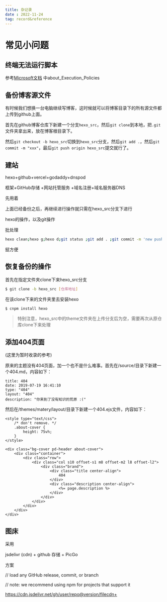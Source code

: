 ```yaml
---
title: 杂记录
date : 2022-11-24
tag: record&reference
---
```



# 常见小问题

## 终端无法运行脚本

参考[Microsoft文档](https:/go.microsoft.com/fwlink/?LinkID=135170) 中about_Execution_Policies



## 备份博客源文件

有时候我们想换一台电脑继续写博客，这时候就可以将博客目录下的所有源文件都上传到github上面。

首先在github博客仓库下新建一个分支`hexo_src`，然后`git clone`到本地，把`.git`文件夹拿出来，放在博客根目录下。

然后`git checkout -b hexo_src`切换到`hexo_src`分支，然后`git add .`，然后`git commit -m "xxx"`，最后`git push origin hexo_src`提交就行了。



## 建站

hexo+github+vercel+godaddy+dnspod

框架+GitHub存储 +网站托管服务 +域名注册+域名服务器DNS

先用着

上面已经备份之后，再继续进行操作就只需在hexo_src分支下进行

hexo的操作，以及git操作

批处理

```bash
hexo clean;hexo g;hexo d;git status ;git add . ;git commit -m 'new push';git push origin hexo_src
```

挺方便

## 恢复备份的操作

首先在指定文件夹clone下来hexo_src分支

```bash
$ git clone -b hexo_src [仓库地址]
```

在该clone下来的文件夹里去安装hexo

```bash
$ cnpm install hexo
```

> 特别注意，hexo_src中的theme文件夹在上传分支后为空，需要再次从原仓库clone下来处理

## 添加404页面

(这里为暂时收录的参考)

原来的主题没有404页面，加一个也不是什么难事。首先在/source/目录下新建一个404.md，内容如下：

```
title: 404
date: 2019-07-19 16:41:10
type: "404"
layout: "404"
description: "你来到了没有知识的荒原 :("
```

然后在/themes/matery/layout/目录下新建一个404.ejs文件，内容如下：
```ejs
<style type="text/css">
    /* don't remove. */
    .about-cover {
        height: 75vh;
    }
</style>

<div class="bg-cover pd-header about-cover">
    <div class="container">
        <div class="row">
            <div class="col s10 offset-s1 m8 offset-m2 l8 offset-l2">
                <div class="brand">
                    <div class="title center-align">
                        404
                    </div>
                    <div class="description center-align">
                        <%= page.description %>
                    </div>
                </div>
            </div>
        </div>
    </div>
</div>
```

## 图床

采用

 jsdelivr (cdn) + github 存储 + PicGo 

方案

// load any GitHub release, commit, or branch

// note: we recommend using npm for projects that support it

https://cdn.jsdelivr.net/gh/user/repo@version/filecdn+
